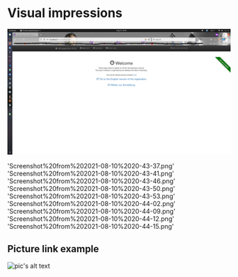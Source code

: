 # Visual impressions



![Welcome screen](./screenshots/Screenshot%20from%202021-08-10%2020-43-28.png "Application welcome page")

'Screenshot%20from%202021-08-10%2020-43-37.png'
'Screenshot%20from%202021-08-10%2020-43-41.png'
'Screenshot%20from%202021-08-10%2020-43-46.png'
'Screenshot%20from%202021-08-10%2020-43-50.png'
'Screenshot%20from%202021-08-10%2020-43-53.png'
'Screenshot%20from%202021-08-10%2020-44-02.png'
'Screenshot%20from%202021-08-10%2020-44-09.png'
'Screenshot%20from%202021-08-10%2020-44-12.png'
'Screenshot%20from%202021-08-10%2020-44-15.png'

## Picture link example
![pic's alt text](https://images.unsplash.com/photo-1532911557891-d12f6b98dddc?ixid=MnwxMjA3fDB8MHxwaG90by1wYWdlfHx8fGVufDB8fHx8&ixlib=rb-1.2.1&auto=format&fit=crop&w=711&q=80 "a popover title")
